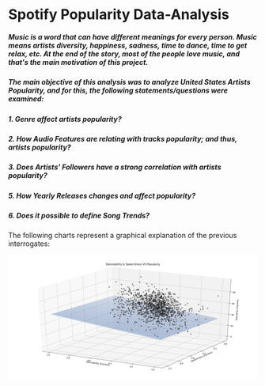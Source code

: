 # Spotify Popularity Data-Analysis

##### Music is a word that can have different meanings for every person. Music means artists diversity, happiness, sadness, time to dance, time to get relax, etc. At the end of the story, most of the people love music, and that's the main motivation of this project.

##### The main objective of this analysis was to analyze United States Artists Popularity, and for this, the following statements/questions were examined:

##### 1. Genre affect artists popularity?
##### 2. How Audio Features are relating with tracks popularity; and thus, artists popularity?
##### 3. Does Artists' Followers have a strong correlation with artists popularity?
##### 5. How Yearly Releases changes and affect popularity?
##### 6. Does it possible to define Song Trends?

The following charts represent a graphical explanation of the previous interrogates:

![SpotifyAnalysis](output/FeatureVSPopularity_1.PNG)




